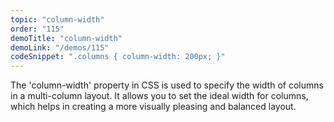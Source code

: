 ```yaml
---
topic: "column-width"
order: "115"
demoTitle: "column-width"
demoLink: "/demos/115"
codeSnippet: ".columns { column-width: 200px; }"
---
```


The 'column-width' property in CSS is used to specify the width of columns in a multi-column layout. It allows you to set the ideal width for columns, which helps in creating a more visually pleasing and balanced layout.
<br />
